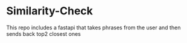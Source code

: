 # Similarity-Check
This repo includes a fastapi that takes phrases from the user and then sends back top2 closest ones
